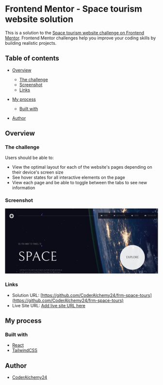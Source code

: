 # Frontend Mentor - Space tourism website solution

This is a solution to the [Space tourism website challenge on Frontend Mentor](https://www.frontendmentor.io/challenges/space-tourism-multipage-website-gRWj1URZ3). Frontend Mentor challenges help you improve your coding skills by building realistic projects. 

## Table of contents

- [Overview](#overview)
  - [The challenge](#the-challenge)
  - [Screenshot](#screenshot)
  - [Links](#links)
- [My process](#my-process)
  - [Built with](#built-with)
 
- [Author](#author)



## Overview

### The challenge

Users should be able to:

- View the optimal layout for each of the website's pages depending on their device's screen size
- See hover states for all interactive elements on the page
- View each page and be able to toggle between the tabs to see new information

### Screenshot

![](./screenshot.png)


### Links

- Solution URL: [https://github.com/CoderAlchemy24/frm-space-tours](https://github.com/CoderAlchemy24/frm-space-tours)
- Live Site URL: [Add live site URL here](https://your-live-site-url.com)

## My process

### Built with

- [React](https://reactjs.org/) 
- [TailwindCSS](https://tailwindcss.com/) 


## Author

- [CoderAlchemy24](https://github.com/CoderAlchemy24)

